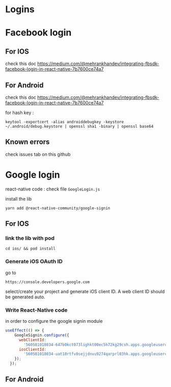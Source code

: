 Logins
===

Facebook login
===

## For IOS

check this doc https://medium.com/@mehrankhandev/integrating-fbsdk-facebook-login-in-react-native-7b7600ce74a7

## For Android

check this doc https://medium.com/@mehrankhandev/integrating-fbsdk-facebook-login-in-react-native-7b7600ce74a7

for hash key : 

    keytool -exportcert -alias androiddebugkey -keystore ~/.android/debug.keystore | openssl sha1 -binary | openssl base64

## Known errors

check issues tab on this github

Google login
===

react-native code : check file `GoogleLogin.js`

install the lib

    yarn add @react-native-community/google-signin

## For IOS

### link the lib with pod

    cd ios/ && pod install

### Generate iOS OAuth ID  

go to 

    https://console.developers.google.com

select/create your project and generate iOS client ID. A web client ID should be generated auto.

### Write React-Native code

in order to configure the google signin module

```js
useEffect(() => {
    GoogleSignin.configure({
      webClientId:
        '560581018034-647b0kct073lighkt00ec5h72kg29csh.apps.googleusercontent.com',
      iosClientId:
        '560581018034-uat18rtfv0sejjdnvu9274qarprl03hk.apps.googleusercontent.com',
    });
  });
```

## For Android